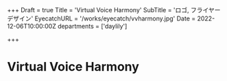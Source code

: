 +++
Draft = true
Title = 'Virtual Voice Harmony'
SubTitle = 'ロゴ, フライヤーデザイン'
EyecatchURL = '/works/eyecatch/vvharmony.jpg'
Date = 2022-12-06T10:00:00Z
departments = ['daylily']

+++

# Virtual Voice Harmony
